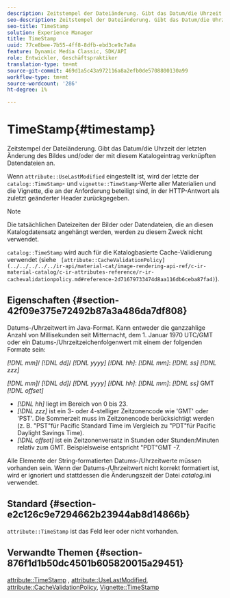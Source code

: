 ```yaml
---
description: Zeitstempel der Dateiänderung. Gibt das Datum/die Uhrzeit der letzten Änderung des Bildes und/oder der mit diesem Katalogeintrag verknüpften Datendateien an.
seo-description: Zeitstempel der Dateiänderung. Gibt das Datum/die Uhrzeit der letzten Änderung des Bildes und/oder der mit diesem Katalogeintrag verknüpften Datendateien an.
seo-title: TimeStamp
solution: Experience Manager
title: TimeStamp
uuid: 77ce8bee-7b55-4ff8-8dfb-ebd3ce9c7a8a
feature: Dynamic Media Classic, SDK/API
role: Entwickler, Geschäftspraktiker
translation-type: tm+mt
source-git-commit: 469d1a5c43a972116a8a2efb0de5708800130a99
workflow-type: tm+mt
source-wordcount: '286'
ht-degree: 1%

---
```



# TimeStamp{#timestamp}

Zeitstempel der Dateiänderung. Gibt das Datum/die Uhrzeit der letzten Änderung des Bildes und/oder der mit diesem Katalogeintrag verknüpften Datendateien an.

Wenn `attribute::UseLastModified` eingestellt ist, wird der letzte der `catalog::TimeStamp`- und `vignette::TimeStamp`-Werte aller Materialien und die Vignette, die an der Anforderung beteiligt sind, in der HTTP-Antwort als zuletzt geänderter Header zurückgegeben.

>[!NOTE]
>
>Die tatsächlichen Dateizeiten der Bilder oder Datendateien, die an diesen Katalogdatensatz angehängt werden, werden zu diesem Zweck nicht verwendet.

`catalog::TimeStamp` wird auch für die Katalogbasierte Cache-Validierung verwendet (siehe  ` [attribute::CacheValidationPolicy](../../../../../ir-api/material-cat/image-rendering-api-ref/c-ir-material-catalog/c-ir-attributes-reference/r-ir-cachevalidationpolicy.md#reference-2d71679733474d8aa116db6ceba87fa4)`).

## Eigenschaften {#section-42f09e375e72492b87a3a486da7df808}

Datums-/Uhrzeitwert im Java-Format. Kann entweder die ganzzahlige Anzahl von Millisekunden seit Mitternacht, dem 1. Januar 1970 UTC/GMT oder ein Datums-/Uhrzeitzeichenfolgenwert mit einem der folgenden Formate sein:

*[!DNL mm]*/  *[!DNL dd]*/  *[!DNL yyyy]* *[!DNL hh]*:  *[!DNL mm]*:  *[!DNL ss]* *[!DNL zzz]*

*[!DNL mm]*/  *[!DNL dd]*/  *[!DNL yyyy]* *[!DNL hh]*:  *[!DNL mm]*:  *[!DNL ss]* GMT  *[!DNL offset]*

* *[!DNL hh]* liegt im Bereich von 0 bis 23.
* *[!DNL zzz]* ist ein 3- oder 4-stelliger Zeitzonencode wie &#39;GMT&#39; oder &#39;PST&#39;. Die Sommerzeit muss im Zeitzonencode berücksichtigt werden (z. B. &quot;PST&quot;für Pacific Standard Time im Vergleich zu &quot;PDT&quot;für Pacific Daylight Savings Time).
* *[!DNL offset]* ist ein Zeitzonenversatz in Stunden oder Stunden:Minuten relativ zum GMT. Beispielsweise entspricht &quot;PDT&quot;GMT -7.

Alle Elemente der String-formatierten Datums-/Uhrzeitwerte müssen vorhanden sein. Wenn der Datums-/Uhrzeitwert nicht korrekt formatiert ist, wird er ignoriert und stattdessen die Änderungszeit der Datei *catalog*.ini verwendet.

## Standard {#section-e2c126c9e7294662b23944ab8d14866b}

`attribute::TimeStamp` ist das Feld leer oder nicht vorhanden.

## Verwandte Themen {#section-876f1d1b50dc4501b605820015a29451}

[attribute::TimeStamp](../../../../../ir-api/material-cat/image-rendering-api-ref/c-ir-material-catalog/c-ir-attributes-reference/r-ir-timestamp.md#reference-8373ad4ee03d4e4b9a8fc96cf42b3181) ,  [attribute::UseLastModified](../../../../../ir-api/material-cat/image-rendering-api-ref/c-ir-material-catalog/c-ir-attributes-reference/r-ir-uselastmodified.md#reference-d2ab628c9e004fedbd38324866dbca1d),  [attribute::CacheValidationPolicy](../../../../../ir-api/material-cat/image-rendering-api-ref/c-ir-material-catalog/c-ir-attributes-reference/r-ir-cachevalidationpolicy.md#reference-2d71679733474d8aa116db6ceba87fa4),  [Vignette::TimeStamp](../../../../../ir-api/material-cat/image-rendering-api-ref/c-ir-material-catalog/c-ir-vignette-map-reference/r-ir-timestamp-vignette.md#reference-d57cdd40a6a645d199dbb1d56cc85bc1)
